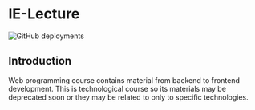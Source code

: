 # IE-Lecture
![GitHub deployments](https://img.shields.io/github/deployments/SBU-CE/IE-Lecture/github-pages?logo=github&style=flat-square)

## Introduction
Web programming course contains material from backend to frontend development.
This is technological course so its materials may be deprecated soon or they may be related to only to specific technologies.
